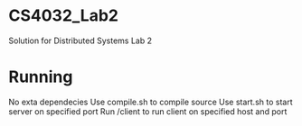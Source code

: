 # CS4032_Lab2
Solution for Distributed Systems Lab 2

# Running
No exta dependecies
Use compile.sh to compile source
Use start.sh <port> to start server on specified port
Run /client <host> <port> to run client on specified host and port
